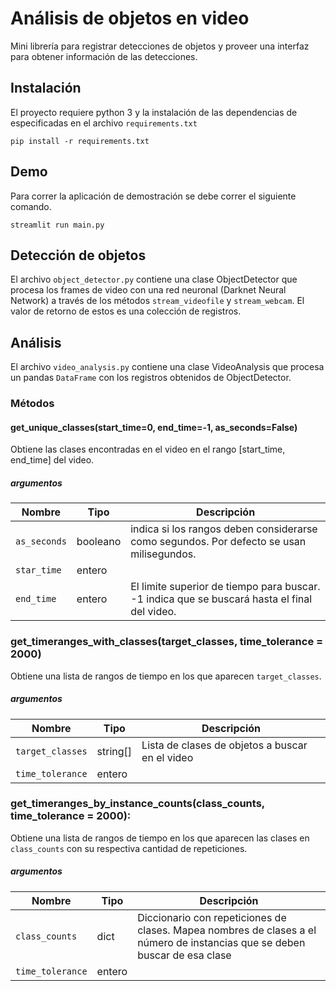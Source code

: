 # Análisis de objetos en video

Mini librería para registrar detecciones de objetos y proveer una interfaz para obtener información de las detecciones.

## Instalación

El proyecto requiere python 3 y la instalación de las dependencias de especificadas en el archivo `requirements.txt` 

```
pip install -r requirements.txt
```

## Demo

Para correr la aplicación de demostración se debe correr el siguiente comando.

```
streamlit run main.py
```

## Detección de objetos

El archivo `object_detector.py` contiene una clase ObjectDetector que procesa los frames de video con una red neuronal (Darknet Neural Network) a través de los métodos `stream_videofile` y `stream_webcam`. El valor de retorno de estos es una colección de registros.

## Análisis

El archivo `video_analysis.py` contiene una clase VideoAnalysis que procesa un pandas `DataFrame` con los registros obtenidos de ObjectDetector. 

### Métodos

#### get_unique_classes(start_time=0, end_time=-1, as_seconds=False)

Obtiene las clases encontradas en el video en el rango [start_time, end_time] del video. 

##### argumentos

| Nombre | Tipo | Descripción |
| --- | --- | --- |
| `as_seconds` | booleano | indica si los rangos deben considerarse como segundos. Por defecto se usan milisegundos. |
| `star_time` | entero | | El limite inferior de tiempo para buscar.|
| `end_time` | entero | El limite superior de tiempo para buscar. -1 indica que se buscará hasta el final del video. |


### get_timeranges_with_classes(target_classes, time_tolerance = 2000)

Obtiene una lista de rangos de tiempo en los que aparecen `target_classes`.

##### argumentos

| Nombre | Tipo | Descripción |
| --- | --- | --- |
| `target_classes` | string[] | Lista de clases de objetos a buscar en el video |
| `time_tolerance` | entero | | Es la tolerancia en ms para que dos detecciones se consideren dentro de un mismo rango de tiempo. |

### get_timeranges_by_instance_counts(class_counts, time_tolerance = 2000):

Obtiene una lista de rangos de tiempo en los que aparecen las clases en `class_counts` con su respectiva cantidad de repeticiones.

##### argumentos

| Nombre | Tipo | Descripción |
| --- | --- | --- |
| `class_counts` | dict | Diccionario con repeticiones de clases. Mapea nombres de clases a el número de instancias que se deben buscar de esa clase |
| `time_tolerance` | entero | | Es la tolerancia en ms para que dos detecciones se consideren dentro de un mismo rango de tiempo. |
